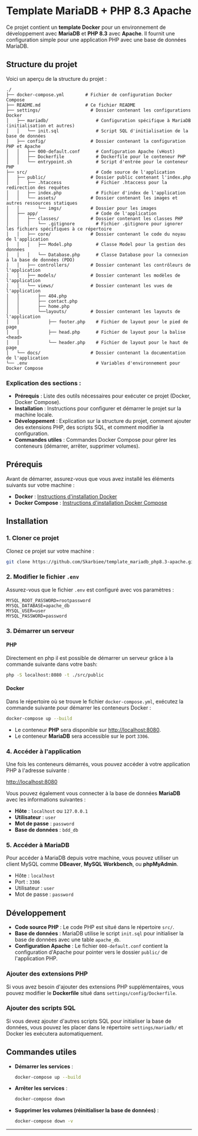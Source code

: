 # Template MariaDB + PHP 8.3 Apache

Ce projet contient un **template Docker** pour un environnement de développement avec **MariaDB** et **PHP 8.3** avec **Apache**. Il fournit une configuration simple pour une application PHP avec une base de données MariaDB.

## Structure du projet

Voici un aperçu de la structure du projet :

```
./
├── docker-compose.yml        # Fichier de configuration Docker Compose
├── README.md                 # Ce fichier README
├── settings/                   # Dossier contenant les configurations Docker
│   ├── mariadb/                  # Configuration spécifique à MariaDB (initialisation et autres)
│   │   └── init.sql              # Script SQL d'initialisation de la base de données
│   ├── config/                 # Dossier contenant la configuration PHP et Apache
│   │   ├── 000-default.conf      # Configuration Apache (vHost)
│   │   ├── Dockerfile            # Dockerfile pour le conteneur PHP
│   │   └── entrypoint.sh         # Script d'entrée pour le conteneur PHP
├── src/                          # Code source de l'application
│   ├── public/                 # Dossier public contenant l'index.php
│   │   ├── .htaccess             # Fichier .htaccess pour la redirection des requêtes
│   │   ├── index.php             # Fichier d'index de l'application
│   │   └── assets/             # Dossier contenant les images et autres ressources statiques
│   │       └── imgs/           # Dossier pour les images
│   ├── app/                      # Code de l'application
│   │   ├── classes/            # Dossier contenant les classes PHP
│   │   │   └── .gitignore        # Fichier .gitignore pour ignorer les fichiers spécifiques à ce répertoire
│   │   ├── core/               # Dossier contenant le code du noyau de l'application
│   │   │   ├── Model.php         # Classe Model pour la gestion des données
│   │   │   └── Database.php      # Classe Database pour la connexion à la base de données (PDO)
│   │   ├── controllers/        # Dossier contenant les contrôleurs de l'application
│   │   ├── models/             # Dossier contenant les modèles de l'application
│   │   └── views/              # Dossier contenant les vues de l'application
│   │       ├── 404.php
│   │       ├── contact.php
│   │       ├── home.php
│   │       └──layouts/         # Dossier contenant les layouts de l'application
│   │           ├── footer.php    # Fichier de layout pour le pied de page
│   │           ├── head.php      # Fichier de layout pour la balise <head>
│   │           └── header.php    # Fichier de layout pour le haut de page
│   └── docs/                   # Dossier contenant la documentation de l'application
└── .env                          # Variables d'environnement pour Docker Compose
```

### Explication des sections :

- **Prérequis** : Liste des outils nécessaires pour exécuter ce projet (Docker, Docker Compose).
- **Installation** : Instructions pour configurer et démarrer le projet sur la machine locale.
- **Développement** : Explication sur la structure du projet, comment ajouter des extensions PHP, des scripts SQL, et comment modifier la configuration.
- **Commandes utiles** : Commandes Docker Compose pour gérer les conteneurs (démarrer, arrêter, supprimer volumes).
<!-- - **Licence** : Optionnelle si tu souhaites spécifier une licence. -->

## Prérequis

Avant de démarrer, assurez-vous que vous avez installé les éléments suivants sur votre machine :

- **Docker** : [Instructions d'installation Docker](https://docs.docker.com/get-docker/)
- **Docker Compose** : [Instructions d'installation Docker Compose](https://docs.docker.com/compose/install/)

## Installation

### 1. Cloner ce projet

Clonez ce projet sur votre machine :

```bash
git clone https://github.com/Skarbiee/template_mariadb_php8.3-apache.git
```

### 2. Modifier le fichier `.env`

Assurez-vous que le fichier `.env` est configuré avec vos paramètres :

```env
MYSQL_ROOT_PASSWORD=rootpassword
MYSQL_DATABASE=apache_db
MYSQL_USER=user
MYSQL_PASSWORD=password
```

### 3. Démarrer un serveur

#### **PHP**

Directement en php il est possible de démarrer un serveur grâce à la commande suivante dans votre bash:
```bash
php -S localhost:8080 -t ./src/public
```

#### **Docker**

Dans le répertoire où se trouve le fichier `docker-compose.yml`, exécutez la commande suivante pour démarrer les conteneurs Docker :

```bash
docker-compose up --build
```

- Le conteneur **PHP** sera disponible sur [http://localhost:8080](http://localhost:8080).
- Le conteneur **MariaDB** sera accessible sur le port `3306`.

### 4. Accéder à l'application

Une fois les conteneurs démarrés, vous pouvez accéder à votre application PHP à l'adresse suivante :

[http://localhost:8080](http://localhost:8080)

Vous pouvez également vous connecter à la base de données **MariaDB** avec les informations suivantes :

- **Hôte** : `localhost` ou `127.0.0.1`
- **Utilisateur** : `user`
- **Mot de passe** : `password`
- **Base de données** : `bdd_db`

### 5. Accéder à MariaDB

Pour accéder à MariaDB depuis votre machine, vous pouvez utiliser un client MySQL comme **DBeaver**, **MySQL Workbench**, ou **phpMyAdmin**.

- Hôte : `localhost`
- Port : `3306`
- Utilisateur : `user`
- Mot de passe : `password`

## Développement

- **Code source PHP** : Le code PHP est situé dans le répertoire `src/`.
- **Base de données** : MariaDB utilise le script `init.sql` pour initialiser la base de données avec une table `apache_db`.
- **Configuration Apache** : Le fichier `000-default.conf` contient la configuration d'Apache pour pointer vers le dossier `public/` de l'application PHP.

### Ajouter des extensions PHP

Si vous avez besoin d'ajouter des extensions PHP supplémentaires, vous pouvez modifier le **Dockerfile** situé dans `settings/config/Dockerfile`.

### Ajouter des scripts SQL

Si vous devez ajouter d'autres scripts SQL pour initialiser la base de données, vous pouvez les placer dans le répertoire `settings/mariadb/` et Docker les exécutera automatiquement.

## Commandes utiles

- **Démarrer les services** :

  ```bash
  docker-compose up --build
  ```

- **Arrêter les services** :

  ```bash
  docker-compose down
  ```

- **Supprimer les volumes (réinitialiser la base de données)** :

  ```bash
  docker-compose down -v
  ```

<!-- ## Licence

Ce projet est sous licence MIT. Voir le fichier `LICENSE` pour plus de détails. -->

---